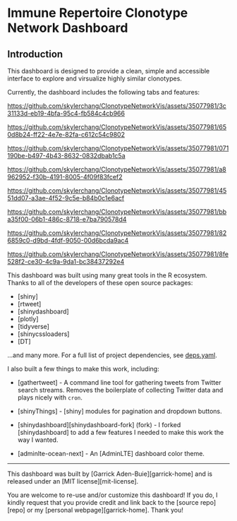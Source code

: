 # Immune Repertoire Clonotype Network Dashboard

## Introduction
This dashboard is designed to provide a clean, simple and accessible interface to explore and virsualize highly similar clonotypes. 

Currently, the dashboard includes the following tabs and features:







https://github.com/skylerchang/ClonotypeNetworkVis/assets/35077981/3c31133d-eb19-4bfa-95c4-fb584c4cb966






https://github.com/skylerchang/ClonotypeNetworkVis/assets/35077981/650d8b24-ff22-4e7e-82fa-c612c54c9802





https://github.com/skylerchang/ClonotypeNetworkVis/assets/35077981/071190be-b497-4b43-8632-0832dbab1c5a




https://github.com/skylerchang/ClonotypeNetworkVis/assets/35077981/a8962952-f30b-4191-8005-4f09f83fcef2




https://github.com/skylerchang/ClonotypeNetworkVis/assets/35077981/4551dd07-a3ae-4f52-9c5e-b84b0c1e6acf





https://github.com/skylerchang/ClonotypeNetworkVis/assets/35077981/bba35f00-06b1-486c-8718-e7ba790578d4





https://github.com/skylerchang/ClonotypeNetworkVis/assets/35077981/826859c0-d9bd-4fdf-9050-00d6bcda9ac4




https://github.com/skylerchang/ClonotypeNetworkVis/assets/35077981/8fe528f2-ce30-4c9a-9da1-bc38437292e4





This dashboard was built using many great tools in the R ecosystem. Thanks to all of the developers of these open source packages:

- [shiny]
- [rtweet]
- [shinydashboard]
- [plotly]
- [tidyverse]
- [shinycssloaders]
- [DT]

...and many more. For a full list of project dependencies, see [deps.yaml](deps.yaml).

I also built a few things to make this work, including:

- [gathertweet] - A command line tool for gathering tweets from Twitter search streams. Removes the boilerplate of collecting Twitter data and plays nicely with `cron`.

- [shinyThings] - [shiny] modules for pagination and dropdown buttons.

- [shinydashboard][shinydashboard-fork] (fork) - I forked [shinydashboard] to add a few features I needed to make this work the way I wanted.

- [adminlte-ocean-next] - An [AdminLTE] dashboard color theme.
    
---

This dashboard was built by [Garrick Aden-Buie][garrick-home] and is released under an [MIT license][mit-license].

You are welcome to re-use and/or customize this dashboard! If you do, I kindly request that you provide credit and link back to the [source repo][repo] or my [personal webpage][garrick-home]. Thank you!
